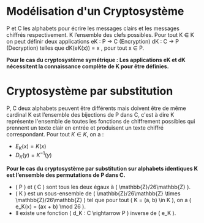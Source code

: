 # Modélisation d'un Cryptosystème 

P et C les alphabets pour écrire les messages clairs et les
messages chiffrés respectivement.
K l’ensemble des clefs possibles.
Pour tout K ∈ K on peut définir deux applications 
eK : P → C (Encryption) 
dK : C → P (Decryption) 
telles que dK(eK(x)) = x , pour tout x ∈ P.

**Pour le cas du cryptosystème symétrique : Les applications eK et dK nécessitent la connaissance complète
de K pour être définies.**

# Cryptosystème par substitution

P, C deux alphabets peuvent être différents mais doivent être de même cardinal
K est l’ensemble des bijections de P dans C, c'est à dire K représente l'ensemble de toutes les fonctions de chiffrement possibles qui prennent un texte clair en entrée et produisent un texte chiffré correspondant.
Pour tout $K \in K$, on a :
- $E_K(x) = K(x)$
- $D_K(y) = K^{-1}(y)$

**Pour le cas du cryptosystème par substitution sur alphabets identiques K est l’ensemble des permutations de P dans C.**

- \( P \) et \( C \) sont tous les deux égaux à \( \mathbb{Z}/26\mathbb{Z} \).
- \( K \) est un sous-ensemble de \( \mathbb{Z}/26\mathbb{Z} \times \mathbb{Z}/26\mathbb{Z} \) tel que pour tout \( K = (a, b) \in K \), on a \( e_K(x) = (ax + b) \mod 26 \).
- Il existe une fonction \( d_K : C \rightarrow P \) inverse de \( e_K \).

